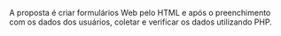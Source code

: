 A proposta é criar formulários Web pelo HTML e após o preenchimento com os dados dos usuários, coletar e verificar os dados utilizando PHP.
